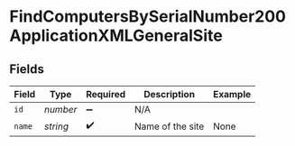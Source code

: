 # FindComputersBySerialNumber200ApplicationXMLGeneralSite


## Fields

| Field              | Type               | Required           | Description        | Example            |
| ------------------ | ------------------ | ------------------ | ------------------ | ------------------ |
| `id`               | *number*           | :heavy_minus_sign: | N/A                |                    |
| `name`             | *string*           | :heavy_check_mark: | Name of the site   | None               |